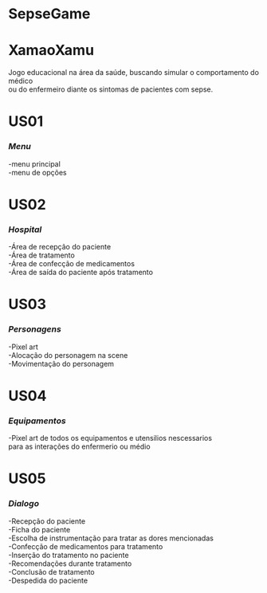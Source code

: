 # SepseGame

# XamaoXamu<br/> 
Jogo educacional na área da saúde, buscando simular o comportamento do médico <br/> 
ou do enfermeiro diante os sintomas de pacientes com sepse.

# US01
### *Menu*<br/> 
-menu principal<br/> 
-menu de opções<br/> 

# US02
### *Hospital*<br/> 
-Área de recepção do paciente<br/> 
-Área de tratamento<br/> 
-Área de confecção de medicamentos<br/> 
-Área de saída do paciente após tratamento<br/> 

# US03
### *Personagens*<br/> 
-Pixel art<br/> 
-Alocação do personagem na scene<br/> 
-Movimentação do personagem<br/> 

# US04
### *Equipamentos*<br/> 
-Pixel art de todos os equipamentos e utensilios nescessarios<br/> 
para as interações do enfermerio ou médio<br/> 

# US05
### *Dialogo*<br/> 
-Recepção do paciente<br/> 
-Ficha do paciente<br/> 
-Escolha de instrumentação para tratar as dores mencionadas<br/> 
-Confecção de medicamentos para tratamento<br/> 
-Inserção do tratamento no paciente<br/> 
-Recomendações durante tratamento<br/> 
-Conclusão de tratamento<br/> 
-Despedida do paciente<br/> 
